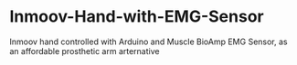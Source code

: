 # Inmoov-Hand-with-EMG-Sensor
Inmoov hand controlled with Arduino and Muscle BioAmp EMG Sensor, as an affordable prosthetic arm arternative
